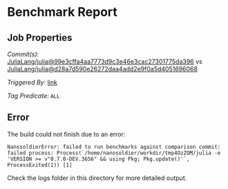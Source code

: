 # Benchmark Report

## Job Properties

*Commit(s):* [JuliaLang/julia@99e3cffa4aa7773d9c3e46e3cac27301775da396](https://github.com/JuliaLang/julia/commit/99e3cffa4aa7773d9c3e46e3cac27301775da396) vs [JuliaLang/julia@d28a7d590e26272daa4add2e9f0a5d4051696068](https://github.com/JuliaLang/julia/commit/d28a7d590e26272daa4add2e9f0a5d4051696068)

*Triggered By:* [link](https://github.com/JuliaLang/julia/pull/29254#issuecomment-422849595)

*Tag Predicate:* `ALL`

## Error

The build could not finish due to an error:

```
NanosoldierError: failed to run benchmarks against comparison commit: failed process: Process(`/home/nanosoldier/workdir/tmp4OzZOM/julia -e 'VERSION >= v"0.7.0-DEV.3656" && using Pkg; Pkg.update()'`, ProcessExited(1)) [1]
```

Check the logs folder in this directory for more detailed output.

